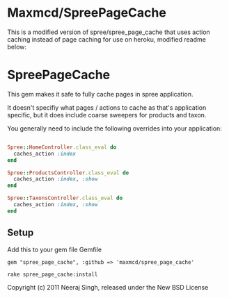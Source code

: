 Maxmcd/SpreePageCache
===========

This is a modified version of spree/spree_page_cache that uses action caching instead of page caching for use on heroku, modified readme below:

SpreePageCache
===========

This gem makes it safe to fully cache pages in spree application.

It doesn't specifiy what pages / actions to cache as that's application specific, but it does include coarse sweepers for products and taxon.

You generally need to include the following overrides into your application:

````ruby

Spree::HomeController.class_eval do
  caches_action :index
end

Spree::ProductsController.class_eval do
  caches_action :index, :show
end

Spree::TaxonsController.class_eval do
  caches_action :index, :show
end

````


Setup
--------------------
Add this to your gem file Gemfile

    gem "spree_page_cache", :github => 'maxmcd/spree_page_cache'

    rake spree_page_cache:install


Copyright (c) 2011 Neeraj Singh, released under the New BSD License

